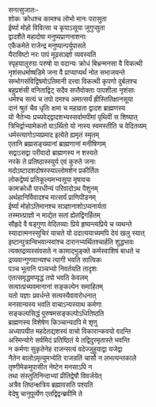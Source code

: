 सनत्सुजातः-  
शोकः क्रोधश्च कामश्च लोभो मानः परासुता  
ईर्ष्या मोहो विवित्सा च कृपाऽसूया जुगुप्सुता  
द्वादशैते महादोषा मनुष्यप्राणनाशनाः  
एकैकमेते राजेन्द्र मनुष्यान्पर्युपासते  
यैराविष्टो नरः पापं मूढसञ्ज्ञो व्यवस्यति  
स्पृहयालुरुग्रः परुषो वा वदान्यः क्रोधं बिभ्रन्मनसा वै विकत्थी  
नृशंसधर्माष्षडिमे जना वै प्राप्याप्यर्थं नोत सभाजयन्ते  
सम्भोगसंविद्विषमोऽतिमानी दत्त्वा विकत्थी कृपणो दुर्बलश्च  
बहुप्रशंसी वनिताद्विट् सदैव सप्तैवोक्ताः पापशीला नृशंसाः  
धर्मश्च सत्यं च तपो दमश्च अमात्सर्यं ह्रीस्तितिक्षानसूया  
दानं श्रुतं चैव धृतिः क्षमा च महाव्रता द्वादश ब्राह्मणस्य  
यो नैतेभ्यः प्रच्यवेद्द्वादशभ्यस्सर्वामपीमां पृथिवीं स शिष्यात्  
त्रिभिर्द्वाभ्यामेकतो वाऽर्थितो यो नास्य स्वमस्तीति च वेदितव्यम्  
धर्मस्त्यागोऽप्यप्रमाद इत्येते ह्यमृतं स्मृतम्  
एतानि ब्रह्मसङ्ख्यानां ब्राह्मणानां मनीषिणाम्  
सद्वाऽसद्वा परीवादो ब्राह्मणस्य न शस्यते  
नरके ते प्रतिष्ठास्स्युर्य एवं कुरुते जनाः  
मदोऽष्टादशदोषस्स्याल्लोमशेन प्रकीर्तितः  
लोकद्वेष्यं प्रतिकूल्यमभ्यसूया मृषावचः  
कामक्रोधौ पारधीन्यं परिवादोऽथ पैशुनम्  
अर्थहानिर्विवादश्च मात्सर्यं प्राणिपीडनम्  
ईर्ष्या मोहोऽतिमानश्च सञ्ज्ञानाशोऽप्यनार्यता  
तस्मात्प्राज्ञो न माद्येत सतां ह्येतद्विगर्हितम्  
सौहृदे वै षड्गुणा वेदितव्याः प्रिये हृष्यन्त्यप्रिये च व्यथन्ते  
स्यादात्मनस्सुचिरं याचते यो ददात्ययाच्यमपि देयं खलु स्यात्  
इष्टान्पुत्रान्विभवान्स्वांश्च दारानभ्यर्थितश्चार्हति शुद्धभावः  
त्यक्तद्रव्यस्संवसते न कामाद्भुङ्क्ते कर्मस्वाशिषं बाधते च  
द्रव्यवान्गुणवान्यश्च त्यागी भवति सात्विकः  
पञ्च भूतानि पञ्चभ्यो निवर्तयति तादृशः  
एतत्समृद्धमप्यृद्धं तपो भवति केवलम्  
सत्वात्प्रच्यवमानानां सङ्कल्पेन समाहितम्  
यतो यज्ञाः प्रवर्धन्ते सत्यस्यैवावरोधनात्  
मनसान्यस्य भवति वाचाऽन्यस्याथ कर्मणा  
सङ्कल्पसिद्धं पुरुषमसङ्कल्पोऽधितिष्ठति  
ब्राह्मणस्य विशेषेण किञ्चान्यदपि मे शृणु  
अध्यापयीत महदेतद्यशस्यं वाचो विकारान्कवयो वदन्ति  
अस्मिन्योगे सर्वमिदं प्रतिष्ठितं ये तद्विदुरमृतास्ते भवन्ति  
न कर्मणा सुकृतेनेह राजन्सत्यं वदेज्जुहुयाद्वा यजेद्वा  
नैतेन बालोऽमृत्युमभ्येति राजन्रतिं चासौ न लभत्यन्तकाले  
तृष्णीमेकमुपासीत नेष्टेन मनसाऽपि न  
तथा संस्तुतिनिन्दाभ्यां प्रीतिद्वेषौ विवर्जयेत्  
अत्रैव तिष्ठन्क्षत्रिय ब्रह्मावसति पश्यति  
वेदेषु चानुपूर्व्येण एतद्विद्वन्ब्रवीमि ते  
